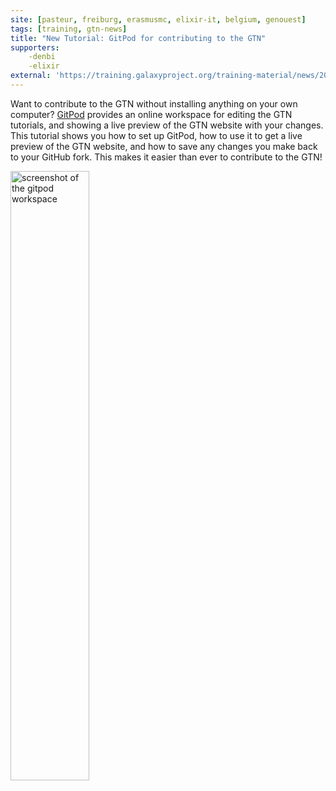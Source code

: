 ```yaml
---
site: [pasteur, freiburg, erasmusmc, elixir-it, belgium, genouest]
tags: [training, gtn-news]
title: "New Tutorial: GitPod for contributing to the GTN"
supporters:
    -denbi
    -elixir
external: 'https://training.galaxyproject.org/training-material/news/2021/06/25/gitpod.html'
---
```


<p>Want to contribute to the GTN without installing anything on your own computer? <a href="https://gitpod.io">GitPod</a> provides an online workspace for editing the GTN tutorials, and showing a live preview of the GTN website with your changes. This tutorial shows you how to set up GitPod, how to use it to get a live preview of the GTN website, and how to save any changes you make back to your GitHub fork. This makes it easier than ever to contribute to the GTN!</p>

<p><img alt="screenshot of the gitpod workspace" src="https://training.galaxyproject.org/training-material/topics/contributing/images/gitpod-changed.png" width="50%" /></p>

